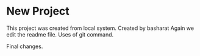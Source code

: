 # New Project

This project was created from local system.
Created by basharat
Again we edit the readme file.
Uses of git command.

Final changes.